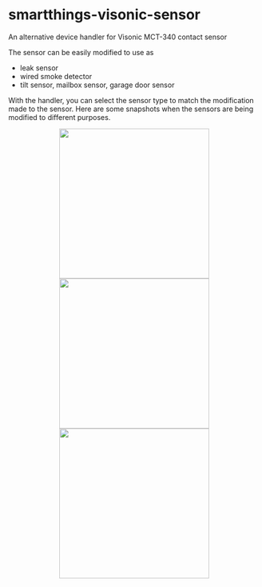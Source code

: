 # smartthings-visonic-sensor
An alternative device handler for Visonic MCT-340 contact sensor

The sensor can be easily modified to use as
  - leak sensor
  - wired smoke detector
  - tilt sensor, mailbox sensor, garage door sensor

With the handler, you can select the sensor type to match the modification made to the sensor.
Here are some snapshots when the sensors are being modified to different purposes.

<p align="center">
  <img src = "https://github.com/pakmanwg/smartthings-visonic-sensor/blob/master/IMG_2133.PNG" width=300 hspace=50/>
  <img src = "https://github.com/pakmanwg/smartthings-visonic-sensor/blob/master/IMG_2135.PNG" width=300 hspace=50/>
  <img src = "https://github.com/pakmanwg/smartthings-visonic-sensor/blob/master/IMG_2136.PNG" width=300/>
</p>


